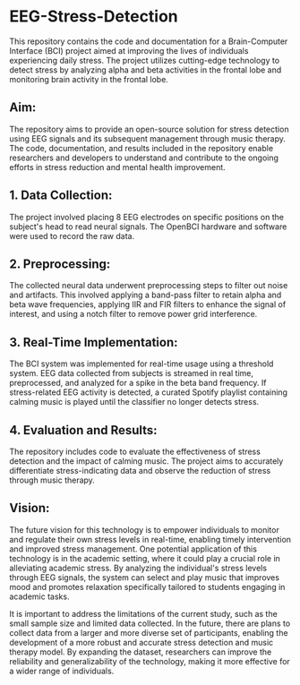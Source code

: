 # EEG-Stress-Detection

This repository contains the code and documentation for a Brain-Computer Interface (BCI) project aimed at improving the lives of individuals experiencing daily stress. The project utilizes cutting-edge technology to detect stress by analyzing alpha and beta activities in the frontal lobe and monitoring brain activity in the frontal lobe.

## Aim:

The repository aims to provide an open-source solution for stress detection using EEG signals and its subsequent management through music therapy. The code, documentation, and results included in the repository enable researchers and developers to understand and contribute to the ongoing efforts in stress reduction and mental health improvement.

## 1. Data Collection: 

The project involved placing 8 EEG electrodes on specific positions on the subject's head to read neural signals. The OpenBCI hardware and software were used to record the raw data.

## 2. Preprocessing: 

The collected neural data underwent preprocessing steps to filter out noise and artifacts. This involved applying a band-pass filter to retain alpha and beta wave frequencies, applying IIR and FIR filters to enhance the signal of interest, and using a notch filter to remove power grid interference.

## 3. Real-Time Implementation: 

The BCI system was implemented for real-time usage using a threshold system. EEG data collected from subjects is streamed in real time, preprocessed, and analyzed for a spike in the beta band frequency. If stress-related EEG activity is detected, a curated Spotify playlist containing calming music is played until the classifier no longer detects stress.

## 4. Evaluation and Results: 
The repository includes code to evaluate the effectiveness of stress detection and the impact of calming music. The project aims to accurately differentiate stress-indicating data and observe the reduction of stress through music therapy.

## Vision:

The future vision for this technology is to empower individuals to monitor and regulate their own stress levels in real-time, enabling timely intervention and improved stress management. One potential application of this technology is in the academic setting, where it could play a crucial role in alleviating academic stress. By analyzing the individual's stress levels through EEG signals, the system can select and play music that improves mood and promotes relaxation specifically tailored to students engaging in academic tasks. 

It is important to address the limitations of the current study, such as the small sample size and limited data collected. In the future, there are plans to collect data from a larger and more diverse set of participants, enabling the development of a more robust and accurate stress detection and music therapy model. By expanding the dataset, researchers can improve the reliability and generalizability of the technology, making it more effective for a wider range of individuals.

